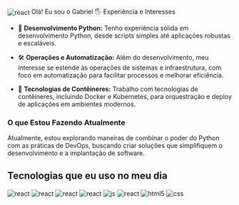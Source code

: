 <img align="center" alt="react" src="https://capsule-render.vercel.app/api?type=waving&height=150&color=000080&section=header&fontAlignY=50" />
Olá! Eu sou o Gabriel  🖐️
Experiência e Interesses

- 🐍 **Desenvolvimento Python:** Tenho experiência sólida em desenvolvimento Python, desde scripts simples até aplicações robustas e escaláveis.

- 🛠️ **Operações e Automatização:** Além do desenvolvimento, meu interesse se estende às operações de sistemas e infraestrutura, com foco em automatização para facilitar processos e melhorar eficiência.

- 🐳 **Tecnologias de Contêineres:** Trabalho com tecnologias de contêineres, incluindo Docker e Kubernetes, para orquestração e deploy de aplicações em ambientes modernos.

### O que Estou Fazendo Atualmente

Atualmente, estou explorando maneiras de combinar o poder do Python com as práticas de DevOps, buscando criar soluções que simplifiquem o desenvolvimento e a implantação de software.


## Tecnologias que eu uso no meu dia

<div style="display: inline_block">
  <img align="center" alt="react" src="https://img.shields.io/badge/Python-3776AB?style=for-the-badge&logo=python&logoColor=white" />
  <img align="center" alt="react" src="https://img.shields.io/badge/Django-092E20?style=for-the-badge&logo=django&logoColor=white" />
  <img align="center" alt="react" src="https://img.shields.io/badge/SQLite-07405E?style=for-the-badge&logo=sqlite&logoColor=white" />
  <img align="center" alt="react" src="https://img.shields.io/badge/Node.js-43853D?style=for-the-badge&logo=node.js&logoColor=white" />
  <img align="center" alt="js" src="https://img.shields.io/badge/JavaScript-F7DF1E?style=for-the-badge&logo=javascript&logoColor=black" />
  <img align="center" alt="react" src="https://img.shields.io/badge/Linux-FCC624?style=for-the-badge&logo=linux&logoColor=black" />
  <img align="center" alt="html5" src="https://img.shields.io/badge/HTML5-E34F26?style=for-the-badge&logo=html5&logoColor=white" />
  <img align="center" alt="css" src="https://img.shields.io/badge/CSS3-1572B6?style=for-the-badge&logo=css3&logoColor=white" />
</div><br/>



